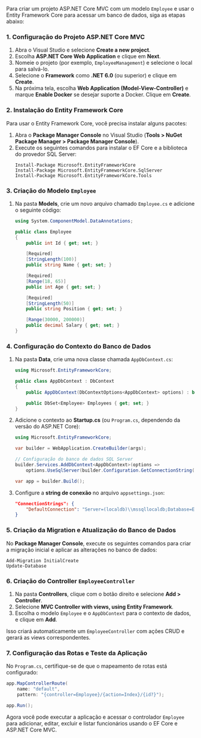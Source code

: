 Para criar um projeto ASP.NET Core MVC com um modelo `Employee` e usar o Entity Framework Core para acessar um banco de dados, siga as etapas abaixo:

### 1. Configuração do Projeto ASP.NET Core MVC
1. Abra o Visual Studio e selecione **Create a new project**.
2. Escolha **ASP.NET Core Web Application** e clique em **Next**.
3. Nomeie o projeto (por exemplo, `EmployeeManagement`) e selecione o local para salvá-lo.
4. Selecione o **Framework** como **.NET 6.0** (ou superior) e clique em **Create**.
5. Na próxima tela, escolha **Web Application (Model-View-Controller)** e marque **Enable Docker** se desejar suporte a Docker. Clique em **Create**.

### 2. Instalação do Entity Framework Core
Para usar o Entity Framework Core, você precisa instalar alguns pacotes:
1. Abra o **Package Manager Console** no Visual Studio (**Tools > NuGet Package Manager > Package Manager Console**).
2. Execute os seguintes comandos para instalar o EF Core e a biblioteca do provedor SQL Server:
   ```shell
   Install-Package Microsoft.EntityFrameworkCore
   Install-Package Microsoft.EntityFrameworkCore.SqlServer
   Install-Package Microsoft.EntityFrameworkCore.Tools
   ```

### 3. Criação do Modelo `Employee`
1. Na pasta **Models**, crie um novo arquivo chamado `Employee.cs` e adicione o seguinte código:
   ```csharp
   using System.ComponentModel.DataAnnotations;

   public class Employee
   {
       public int Id { get; set; }

       [Required]
       [StringLength(100)]
       public string Name { get; set; }

       [Required]
       [Range(18, 65)]
       public int Age { get; set; }

       [Required]
       [StringLength(50)]
       public string Position { get; set; }

       [Range(30000, 200000)]
       public decimal Salary { get; set; }
   }
   ```

### 4. Configuração do Contexto do Banco de Dados
1. Na pasta **Data**, crie uma nova classe chamada `AppDbContext.cs`:
   ```csharp
   using Microsoft.EntityFrameworkCore;

   public class AppDbContext : DbContext
   {
       public AppDbContext(DbContextOptions<AppDbContext> options) : base(options) { }

       public DbSet<Employee> Employees { get; set; }
   }
   ```

2. Adicione o contexto ao **Startup.cs** (ou `Program.cs`, dependendo da versão do ASP.NET Core):
   ```csharp
   using Microsoft.EntityFrameworkCore;

   var builder = WebApplication.CreateBuilder(args);

   // Configuração do banco de dados SQL Server
   builder.Services.AddDbContext<AppDbContext>(options =>
       options.UseSqlServer(builder.Configuration.GetConnectionString("DefaultConnection")));

   var app = builder.Build();
   ```

3. Configure a **string de conexão** no arquivo `appsettings.json`:
   ```json
   "ConnectionStrings": {
       "DefaultConnection": "Server=(localdb)\\mssqllocaldb;Database=EmployeeDB;Trusted_Connection=True;MultipleActiveResultSets=true"
   }
   ```

### 5. Criação da Migration e Atualização do Banco de Dados
No **Package Manager Console**, execute os seguintes comandos para criar a migração inicial e aplicar as alterações no banco de dados:
```shell
Add-Migration InitialCreate
Update-Database
```

### 6. Criação do Controller `EmployeeController`
1. Na pasta **Controllers**, clique com o botão direito e selecione **Add > Controller**.
2. Selecione **MVC Controller with views, using Entity Framework**.
3. Escolha o modelo `Employee` e o `AppDbContext` para o contexto de dados, e clique em **Add**.

Isso criará automaticamente um `EmployeeController` com ações CRUD e gerará as views correspondentes.

### 7. Configuração das Rotas e Teste da Aplicação
No `Program.cs`, certifique-se de que o mapeamento de rotas está configurado:
```csharp
app.MapControllerRoute(
    name: "default",
    pattern: "{controller=Employee}/{action=Index}/{id?}");

app.Run();
```

Agora você pode executar a aplicação e acessar o controlador `Employee` para adicionar, editar, excluir e listar funcionários usando o EF Core e ASP.NET Core MVC.